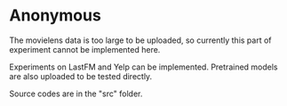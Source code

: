 # Anonymous

The movielens data is too large to be uploaded, so currently this part of experiment cannot be implemented here.

Experiments on LastFM and Yelp can be implemented. Pretrained models are also uploaded to be tested directly.

Source codes are in the "src" folder.
